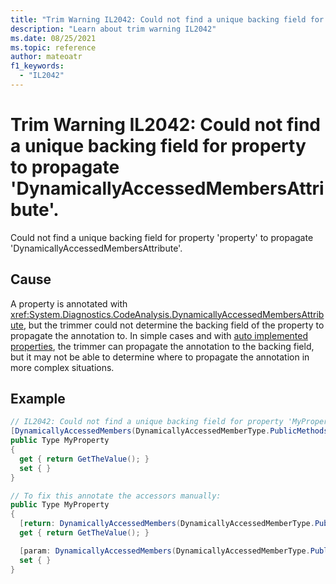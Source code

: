 ```yaml
---
title: "Trim Warning IL2042: Could not find a unique backing field for property to propagate 'DynamicallyAccessedMembersAttribute'."
description: "Learn about trim warning IL2042"
ms.date: 08/25/2021
ms.topic: reference
author: mateoatr
f1_keywords:
  - "IL2042"
---
```

# Trim Warning IL2042: Could not find a unique backing field for property to propagate 'DynamicallyAccessedMembersAttribute'.

Could not find a unique backing field for property 'property' to propagate 'DynamicallyAccessedMembersAttribute'.

## Cause

A property is annotated with <xref:System.Diagnostics.CodeAnalysis.DynamicallyAccessedMembersAttribute>,
but the trimmer could not determine the backing field of the property to propagate the annotation to. In
simple cases and with
[auto implemented properties](../../../../csharp/programming-guide/classes-and-structs/auto-implemented-properties.md),
the trimmer can propagate the annotation to the backing field, but it may not be able to determine where to
propagate the annotation in more complex situations.

## Example

```C#
// IL2042: Could not find a unique backing field for property 'MyProperty' to propagate 'DynamicallyAccessedMembersAttribute'
[DynamicallyAccessedMembers(DynamicallyAccessedMemberType.PublicMethods)]
public Type MyProperty
{
  get { return GetTheValue(); }
  set { }
}

// To fix this annotate the accessors manually:
public Type MyProperty
{
  [return: DynamicallyAccessedMembers(DynamicallyAccessedMemberType.PublicMethods)]
  get { return GetTheValue(); }

  [param: DynamicallyAccessedMembers(DynamicallyAccessedMemberType.PublicMethods)]
  set { }
}
```
